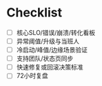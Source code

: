# Checklist

- [ ] 核心SLO/错误/崩溃/转化看板
- [ ] 异常阈值/升级与当班人
- [ ] 冷启动/峰值/边缘场景验证
- [ ] 支持团队/状态页同步
- [ ] 快速修复或回滚决策标准
- [ ] 72小时复盘
